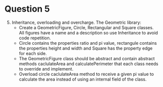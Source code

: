 # Question 5

5. Inheritance, overloading and overcharge. The Geometric library:
	+ Create a GeometricFigure, Circle, Rectangular and Square
	classes. All figures have a name and a description so use
	Inheritance to avoid code repetition.
	+ Circle contains the properties ratio and pi value,
	rectangule contains the properties height and width and Square
	has the property edge for each side.
	+ The GeometricFigure class should be abstract and contain
	abstract methods caclulateArea and calculatePerimeter that each
	class needs to override and implement.
	+ Overload circle caclulateArea method to receive a given
	pi value to calculate the area instead of using an internal
	field of the class.